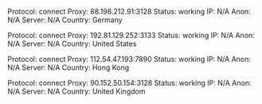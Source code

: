 Protocol: connect
Proxy: 88.198.212.91:3128
Status: working
IP: N/A
Anon: N/A
Server: N/A
Country: Germany

Protocol: connect
Proxy: 192.81.129.252:3133
Status: working
IP: N/A
Anon: N/A
Server: N/A
Country: United States

Protocol: connect
Proxy: 112.54.47.193:7890
Status: working
IP: N/A
Anon: N/A
Server: N/A
Country: Hong Kong

Protocol: connect
Proxy: 90.152.50.154:3128
Status: working
IP: N/A
Anon: N/A
Server: N/A
Country: United Kingdom

